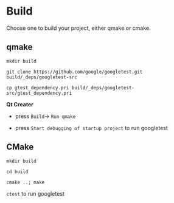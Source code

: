 # Build

Choose one to build your project, either qmake or cmake.

## qmake

```mkdir build```

```git clone https://github.com/google/googletest.git build/_deps/googletest-src```

```cp gtest_dependency.pri build/_deps/googletest-src/gtest_dependency.pri```

**Qt Creater**

- press ```Build```-> ```Run qmake```

- press ```Start debugging of startup project``` to run googletest

## CMake

```mkdir build```

```cd build```

```cmake ..; make```

```ctest``` to run googletest
